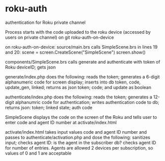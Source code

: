 # roku-auth
authentication for Roku private channel

Process starts with the code uploaded to the roku device (accessed by users on private channel) on git roku-auth-on-device

on roku-auth-on-device: 
source/main.brs calls SimpleScene.brs in lines 19 and 20:
  scene = screen.CreateScene("SimpleScene")
  screen.show()
  
components/SimpleScene.brs calls generate and authenticate with token of Roku deviceID; gets json  
  
generate/index.php does the following: 
  reads the token; 
  generates a 6-digit alphanumeric code for screen display; 
  inserts into db token, code, update_gen, linked; 
  returns as json token; code; and update as boolean

authenticate/index.php does the following: 
  reads the token; 
  generates a 12-digit alphanumric code for authentication;
  writes authentication code to db;
  returns json: token; linked state; auth code
  
SimpleScene displays the code on the screen of the Roku and tells user to enter code and agent ID number at activate/index.html

activate/index.html takes input values code and agent ID number and passes to authenticate/activation.php and dose the following:
  sanitizes input;
  checks agent ID: is the agent in the subscriber db? 
  checks agent ID for number of entries. Agents are allowed 2 devices per subscription, so values of 0 and 1 are acceptable
  
